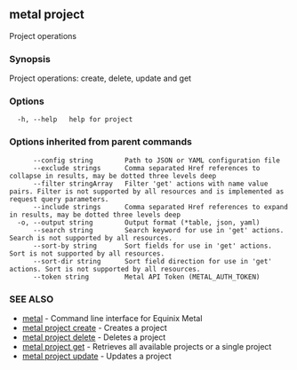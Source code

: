## metal project

Project operations

### Synopsis

Project operations: create, delete, update and get

### Options

```
  -h, --help   help for project
```

### Options inherited from parent commands

```
      --config string        Path to JSON or YAML configuration file
      --exclude strings      Comma separated Href references to collapse in results, may be dotted three levels deep
      --filter stringArray   Filter 'get' actions with name value pairs. Filter is not supported by all resources and is implemented as request query parameters.
      --include strings      Comma separated Href references to expand in results, may be dotted three levels deep
  -o, --output string        Output format (*table, json, yaml)
      --search string        Search keyword for use in 'get' actions. Search is not supported by all resources.
      --sort-by string       Sort fields for use in 'get' actions. Sort is not supported by all resources.
      --sort-dir string      Sort field direction for use in 'get' actions. Sort is not supported by all resources.
      --token string         Metal API Token (METAL_AUTH_TOKEN)
```

### SEE ALSO

* [metal](metal.md)	 - Command line interface for Equinix Metal
* [metal project create](metal_project_create.md)	 - Creates a project
* [metal project delete](metal_project_delete.md)	 - Deletes a project
* [metal project get](metal_project_get.md)	 - Retrieves all available projects or a single project
* [metal project update](metal_project_update.md)	 - Updates a project

